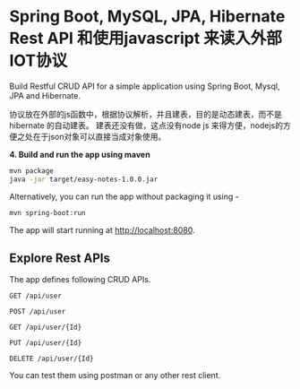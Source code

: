 # Spring Boot, MySQL, JPA, Hibernate Rest API 和使用javascript 来读入外部IOT协议

Build Restful CRUD API for a simple application using Spring Boot, Mysql, JPA and Hibernate.

协议放在外部的js函数中，根据协议解析，并且建表，目的是动态建表，而不是hibernate 的自动建表。
建表还没有做，这点没有node js 来得方便，nodejs的方便之处在于json对象可以直接当成对象使用。


**4. Build and run the app using maven**

```bash
mvn package
java -jar target/easy-notes-1.0.0.jar
```

Alternatively, you can run the app without packaging it using -

```bash
mvn spring-boot:run
```

The app will start running at <http://localhost:8080>.

## Explore Rest APIs

The app defines following CRUD APIs.

    GET /api/user
    
    POST /api/user
    
    GET /api/user/{Id}
    
    PUT /api/user/{Id}
    
    DELETE /api/user/{Id}

You can test them using postman or any other rest client.


